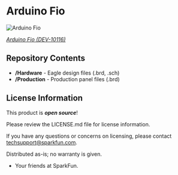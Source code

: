Arduino Fio
========================================

![Arduino Fio](https://cdn.sparkfun.com//assets/parts/4/3/6/9/10116-01.jpg)

[*Arduino Fio (DEV-10116)*](https://www.sparkfun.com/products/10116)

Repository Contents
-------------------
* **/Hardware** - Eagle design files (.brd, .sch)
* **/Production** - Production panel files (.brd)

License Information
-------------------

This product is _**open source**_! 

Please review the LICENSE.md file for license information. 

If you have any questions or concerns on licensing, please contact techsupport@sparkfun.com.

Distributed as-is; no warranty is given.

- Your friends at SparkFun.